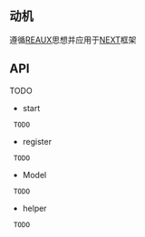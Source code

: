 ## 动机

遵循[REAUX](https://github.com/vocoWone/reaux)思想并应用于[NEXT](https://nextjs.org/)框架

## API

TODO

- start

```
 TODO
```

- register

```
 TODO
```

- Model

```
 TODO
```

- helper

```
 TODO
```

